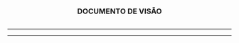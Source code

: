    <h3 align="center">  DOCUMENTO DE VISÃO   </h3>

   
    

   ![]()

   <p align "center">

   <hr>

   <p align ="center">

   <p align "center">

   <hr>

   <p align ="center">


   <h5 align = "center">

